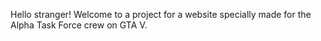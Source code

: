 Hello stranger! Welcome to a project for a website specially made for the Alpha Task Force crew on GTA V.
